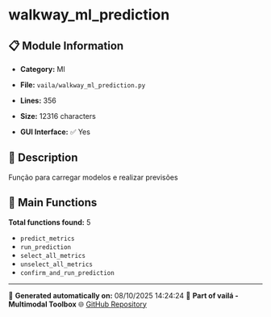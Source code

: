 # walkway_ml_prediction

## 📋 Module Information

- **Category:** Ml
- **File:** `vaila/walkway_ml_prediction.py`
- **Lines:** 356
- **Size:** 12316 characters


- **GUI Interface:** ✅ Yes

## 📖 Description

Função para carregar modelos e realizar previsões

## 🔧 Main Functions

**Total functions found:** 5

- `predict_metrics`
- `run_prediction`
- `select_all_metrics`
- `unselect_all_metrics`
- `confirm_and_run_prediction`




---

📅 **Generated automatically on:** 08/10/2025 14:24:24
🔗 **Part of vailá - Multimodal Toolbox**
🌐 [GitHub Repository](https://github.com/vaila-multimodaltoolbox/vaila)
